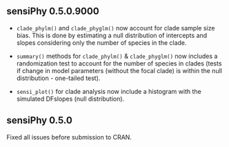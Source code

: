 ## sensiPhy 0.5.0.9000

* `clade_phylm()` and `clade_phyglm()` now account for clade sample size bias.
This is done by estimating a null distribution of intercepts and slopes considering only
the number of species in the clade.

* `summary()` methods for `clade_phylm()` & `clade_phyglm()` now includes a randomization test
to account for the number of species in clades (tests if change in model parameters (without the focal clade) 
is within the null distribution - one-tailed test).

* `sensi_plot()` for clade analysis now include a histogram with the simulated DFslopes (null distribution).

## sensiPhy 0.5.0

Fixed all issues before submission to CRAN.
